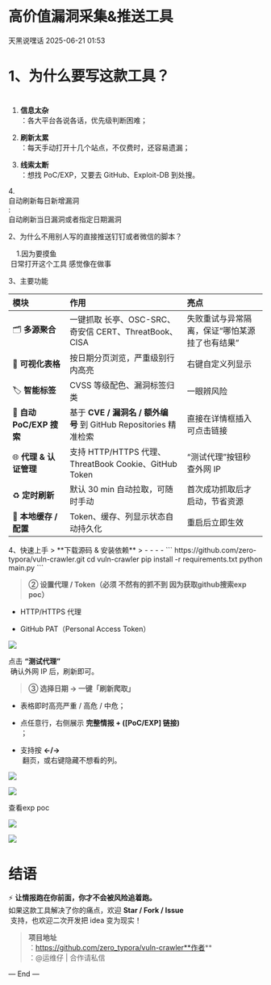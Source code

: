 #  高价值漏洞采集&推送工具  
 天黑说嘿话   2025-06-21 01:53  
  
# 1、为什么要写这款工具？  
#   
1. **信息太杂**  
：各大平台各说各话，优先级判断困难；  
  
1. **刷新太累**  
：每天手动打开十几个站点，不仅费时，还容易遗漏；  
  
1. **线索太断**  
：想找 PoC/EXP，又要去 GitHub、Exploit-DB 到处搜。  
  
4.   
自动刷新每日新增漏洞  
:  
自动刷新当日漏洞或者指定日期漏洞  
  
2、为什么不用别人写的直接推送钉钉或者微信的脚本？  
  
    1.因为要摸鱼  
 日常打开这个工具 感觉像在做事  
  
3、主要功能  
<table><thead><tr><th data-colwidth="131" align="left"><section><span leaf="">模块</span></section></th><th data-colwidth="295" align="left"><section><span leaf="">作用</span></section></th><th align="left"><section><span leaf="">亮点</span></section></th></tr></thead><tbody><tr><td data-colwidth="131" align="left"><section><span leaf="">🗂 </span><strong><span leaf="">多源聚合</span></strong></section></td><td data-colwidth="295" align="left"><section><span leaf="">一键抓取 长亭、OSC-SRC、奇安信 CERT、ThreatBook、CISA </span></section></td><td align="left"><section><span leaf="">失败重试与异常隔离，保证“哪怕某源挂了也有结果”</span></section></td></tr><tr><td data-colwidth="131" align="left"><section><span leaf="">🎨 </span><strong><span leaf="">可视化表格</span></strong></section></td><td data-colwidth="295" align="left"><section><span leaf="">按日期分页浏览，严重级别行内高亮</span></section></td><td align="left"><section><span leaf="">右键自定义列显示</span></section></td></tr><tr><td data-colwidth="131" align="left"><section><span leaf="">🏷 </span><strong><span leaf="">智能标签</span></strong></section></td><td data-colwidth="295" align="left"><section><span leaf="">CVSS 等级配色、漏洞标签归类</span></section></td><td align="left"><section><span leaf="">一眼辨风险</span></section></td></tr><tr><td data-colwidth="131" align="left"><section><span leaf="">🔎 </span><strong><span leaf="">自动 PoC/EXP 搜索</span></strong></section></td><td data-colwidth="295" align="left"><section><span leaf="">基于 </span><strong><span leaf="">CVE / 漏洞名 / 额外编号</span></strong><span leaf=""> 到 GitHub Repositories 精准检索</span></section></td><td align="left"><section><span leaf="">直接在详情框插入可点击链接</span></section></td></tr><tr><td data-colwidth="131" align="left"><section><span leaf="">🌐 </span><strong><span leaf="">代理 &amp; 认证管理</span></strong></section></td><td data-colwidth="295" align="left"><section><span leaf="">支持 HTTP/HTTPS 代理、ThreatBook Cookie、GitHub Token</span></section></td><td align="left"><section><span leaf="">“测试代理”按钮秒查外网 IP</span></section></td></tr><tr><td data-colwidth="131" align="left"><section><span leaf="">♻️ </span><strong><span leaf="">定时刷新</span></strong></section></td><td data-colwidth="295" align="left"><section><span leaf="">默认 30 min 自动拉取，可随时手动</span></section></td><td align="left"><section><span leaf="">首次成功抓取后才启动，节省资源</span></section></td></tr><tr><td data-colwidth="131" align="left"><section><span leaf="">💾 </span><strong><span leaf="">本地缓存 / 配置</span></strong></section></td><td data-colwidth="295" align="left"><section><span leaf="">Token、缓存、列显示状态自动持久化</span></section></td><td align="left"><section><span leaf="">重启后立即生效</span></section></td></tr></tbody></table>  
4、快速上手  
> **下载源码 & 安装依赖**  
>     -   
    -   
    -   
    -   
```
https://github.com/zero-typora/vuln-crawler.git
cd vuln-crawler
pip install -r requirements.txt
python main.py
```  
  
>   
>   
  
> **② 设置代理 / Token（必须 不然有的抓不到 因为获取github搜索exp poc）**  
  
- HTTP/HTTPS 代理  
  
- GitHub PAT（Personal Access Token）  
  
![](https://mmbiz.qpic.cn/sz_mmbiz_png/eB3EG94WJmjemqMvDGoibsL5SxX29loZD9Kib9gcfvichk24chsErwJ4y22OurvJheX2voiasWLXVPiahpks2eTVcCQ/640?wx_fmt=png&from=appmsg "")  
  
点击 **“测试代理”**  
 确认外网 IP 后，刷新即可。  
> **③ 选择日期 → 一键「刷新爬取」**  
  
- 表格即时高亮严重 / 高危 / 中危；  
  
- 点任意行，右侧展示 **完整情报 + ([PoC/EXP] 链接)**  
；  
  
- 支持按 **←/→**  
 翻页，或右键隐藏不想看的列。  
  
![](https://mmbiz.qpic.cn/sz_mmbiz_png/eB3EG94WJmjemqMvDGoibsL5SxX29loZDfLs3pDjs5miba9c0EeicSbOqhxdicFjvarkL2WwB0SfszngrDR3yjWeNQ/640?wx_fmt=png&from=appmsg "")  
  
![](https://mmbiz.qpic.cn/sz_mmbiz_png/eB3EG94WJmjemqMvDGoibsL5SxX29loZDHUiajyEX1iacIwoofHERolhiadVSjCyEBW4RrtA8ChicAL5kS5dKKvjJDg/640?wx_fmt=png&from=appmsg "")  
  
  
查看exp poc  
  
![](https://mmbiz.qpic.cn/sz_mmbiz_png/eB3EG94WJmjemqMvDGoibsL5SxX29loZDWRJZrSpZKxQdDJ1PGR3orzS7ymdsua30fgic7JOoUo1uZ9PEom9PpPw/640?wx_fmt=png&from=appmsg "")  
  
![](https://mmbiz.qpic.cn/sz_mmbiz_png/eB3EG94WJmjemqMvDGoibsL5SxX29loZDia7FhLlJ8Qt7wSAHXrveIS6BxYvwo6PQU63OicjqtMo7tnePlic8QuViaQ/640?wx_fmt=png&from=appmsg "")  
  
# 结语  
  
⚡ **让情报跑在你前面，你才不会被风险追着跑。**  
如果这款工具解决了你的痛点，欢迎 **Star / Fork / Issue**  
 支持，也欢迎二次开发把 idea 变为现实！  
> **项目地址**  
：https://github.com/zero_typora/vuln-crawler**作者**  
：@运维仔 | 合作请私信  
  
  
— End —  
  
